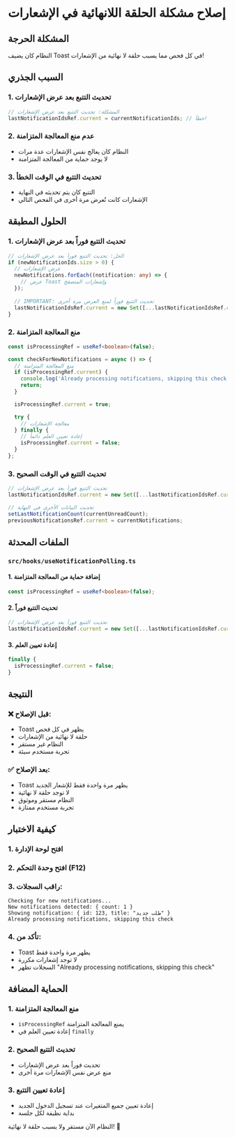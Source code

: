 # إصلاح مشكلة الحلقة اللانهائية في الإشعارات

## المشكلة الحرجة

النظام كان يضيف Toast في كل فحص مما يسبب حلقة لا نهائية من الإشعارات!

## السبب الجذري

### 1. **تحديث التتبع بعد عرض الإشعارات**
```typescript
// المشكلة: تحديث التتبع بعد عرض الإشعارات
lastNotificationIdsRef.current = currentNotificationIds; // خطأ!
```

### 2. **عدم منع المعالجة المتزامنة**
- النظام كان يعالج نفس الإشعارات عدة مرات
- لا يوجد حماية من المعالجة المتزامنة

### 3. **تحديث التتبع في الوقت الخطأ**
- التتبع كان يتم تحديثه في النهاية
- الإشعارات كانت تُعرض مرة أخرى في الفحص التالي

## الحلول المطبقة

### 1. **تحديث التتبع فوراً بعد عرض الإشعارات**

```typescript
// الحل: تحديث التتبع فوراً بعد عرض الإشعارات
if (newNotificationIds.size > 0) {
  // عرض الإشعارات
  newNotifications.forEach((notification: any) => {
    // عرض Toast وإشعارات المتصفح
  });
  
  // IMPORTANT: تحديث التتبع فوراً لمنع العرض مرة أخرى
  lastNotificationIdsRef.current = new Set([...lastNotificationIdsRef.current, ...newNotificationIds]);
}
```

### 2. **منع المعالجة المتزامنة**

```typescript
const isProcessingRef = useRef<boolean>(false);

const checkForNewNotifications = async () => {
  // منع المعالجة المتزامنة
  if (isProcessingRef.current) {
    console.log('Already processing notifications, skipping this check');
    return;
  }

  isProcessingRef.current = true;

  try {
    // معالجة الإشعارات
  } finally {
    // إعادة تعيين العلم دائماً
    isProcessingRef.current = false;
  }
};
```

### 3. **تحديث التتبع في الوقت الصحيح**

```typescript
// تحديث التتبع فوراً بعد عرض الإشعارات
lastNotificationIdsRef.current = new Set([...lastNotificationIdsRef.current, ...newNotificationIds]);

// تحديث البيانات الأخرى في النهاية
setLastNotificationCount(currentUnreadCount);
previousNotificationsRef.current = currentNotifications;
```

## الملفات المحدثة

### `src/hooks/useNotificationPolling.ts`

#### 1. **إضافة حماية من المعالجة المتزامنة**
```typescript
const isProcessingRef = useRef<boolean>(false);
```

#### 2. **تحديث التتبع فوراً**
```typescript
// تحديث التتبع فوراً بعد عرض الإشعارات
lastNotificationIdsRef.current = new Set([...lastNotificationIdsRef.current, ...newNotificationIds]);
```

#### 3. **إعادة تعيين العلم**
```typescript
finally {
  isProcessingRef.current = false;
}
```

## النتيجة

### ❌ **قبل الإصلاح:**
- Toast يظهر في كل فحص
- حلقة لا نهائية من الإشعارات
- النظام غير مستقر
- تجربة مستخدم سيئة

### ✅ **بعد الإصلاح:**
- Toast يظهر مرة واحدة فقط للإشعار الجديد
- لا توجد حلقة لا نهائية
- النظام مستقر وموثوق
- تجربة مستخدم ممتازة

## كيفية الاختبار

### 1. **افتح لوحة الإدارة**
### 2. **افتح وحدة التحكم** (F12)
### 3. **راقب السجلات:**
```
Checking for new notifications...
New notifications detected: { count: 1 }
Showing notification: { id: 123, title: "طلب جديد" }
Already processing notifications, skipping this check
```

### 4. **تأكد من:**
- Toast يظهر مرة واحدة فقط
- لا توجد إشعارات مكررة
- السجلات تظهر "Already processing notifications, skipping this check"

## الحماية المضافة

### 1. **منع المعالجة المتزامنة**
- `isProcessingRef` يمنع المعالجة المتزامنة
- إعادة تعيين العلم في `finally`

### 2. **تحديث التتبع الصحيح**
- تحديث فوراً بعد عرض الإشعارات
- منع عرض نفس الإشعارات مرة أخرى

### 3. **إعادة تعيين التتبع**
- إعادة تعيين جميع المتغيرات عند تسجيل الدخول الجديد
- بداية نظيفة لكل جلسة

النظام الآن مستقر ولا يسبب حلقة لا نهائية! 🎉
